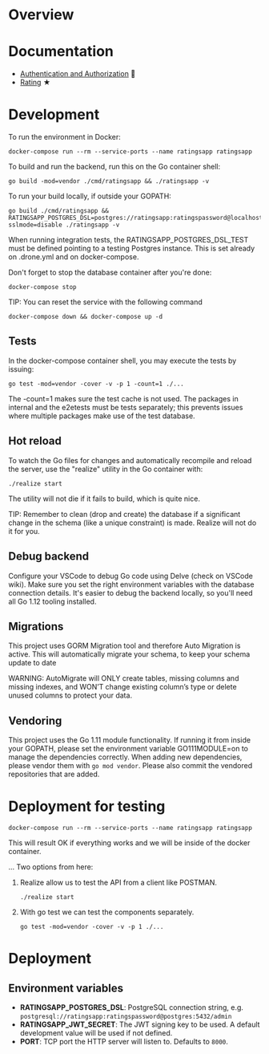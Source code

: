 Overview
========


Documentation
=============

- [Authentication and Authorization](Authentication.md) 🔑
- [Rating](Rating.md) ★


Development
===========

To run the environment in Docker:

    docker-compose run --rm --service-ports --name ratingsapp ratingsapp

To build and run the backend, run this on the Go container shell:

    go build -mod=vendor ./cmd/ratingsapp && ./ratingsapp -v

To run your build locally, if outside your GOPATH:

    go build ./cmd/ratingsapp && RATINGSAPP_POSTGRES_DSL=postgres://ratingsapp:ratingspassword@localhost:5432/ratingsapp?sslmode=disable ./ratingsapp -v

When running integration tests, the RATINGSAPP_POSTGRES_DSL_TEST must be defined pointing to a testing Postgres instance. This is set already on .drone.yml and on docker-compose.

Don't forget to stop the database container after you're done:

    docker-compose stop

TIP: You can reset the service with the following command

    docker-compose down && docker-compose up -d

Tests
-----

In the docker-compose container shell, you may execute the tests by issuing:

    go test -mod=vendor -cover -v -p 1 -count=1 ./...

The -count=1 makes sure the test cache is not used. The packages in internal and the e2etests must be tests separately; this prevents issues where multiple packages make use of the test database.

Hot reload
----------

To watch the Go files for changes and automatically recompile and reload the server, use the "realize" utility in the Go container with:

    ./realize start

The utility will not die if it fails to build, which is quite nice.

TIP: Remember to clean (drop and create) the database if a significant change in the schema (like a unique constraint) is made. Realize will not do it for you.

Debug backend
-------------

Configure your VSCode to debug Go code using Delve (check on VSCode wiki). Make sure you set the right environment variables with the database connection details. It's easier to debug the backend locally, so you'll need all Go 1.12 tooling installed.

Migrations
----------

This project uses GORM Migration tool and therefore Auto Migration is active. This will automatically migrate your schema, to keep your schema update to date

WARNING: AutoMigrate will ONLY create tables, missing columns and missing indexes, and WON’T change existing column’s type or delete unused columns to protect your data.

Vendoring
---------

This project uses the Go 1.11 module functionality. If running it from inside your GOPATH, please set the environment variable GO111MODULE=on to manage the dependencies correctly. When adding new dependencies, please vendor them with `go mod vendor`. Please also commit the vendored repositories that are added.


Deployment for testing
==========

    docker-compose run --rm --service-ports --name ratingsapp ratingsapp

This will result OK if everything works and we will be inside of the docker container.

...
Two options from here:

1. Realize allow us to test the API from a client like POSTMAN.

    `./realize start`

2. With go test we can test the components separately.

    `go test -mod=vendor -cover -v -p 1 ./...`


Deployment
==========

Environment variables
---------------------

- **RATINGSAPP_POSTGRES_DSL**: PostgreSQL connection string, e.g. `postgresql://ratingsapp:ratingspassword@postgres:5432/admin`
- **RATINGSAPP_JWT_SECRET**: The JWT signing key to be used. A default development value will be used if not defined.
- **PORT**: TCP port the HTTP server will listen to. Defaults to `8000`.
